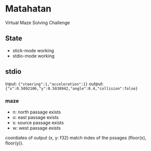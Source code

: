 # Matahatan

Virtual Maze Solving Challenge

## State

* stick-mode working
* stdio-mode working

## stdio

input: `{"steering":1,"acceleration":1}`
output: `{"x":0.5092106,"y":0.5038942,"angle":0.4,"collision":false}`

### maze

- n: north passage exists
- o: east passage exists
- s: source passage exists
- w: west passage exists

coordiates of output (x, y: f32) match index of the pssages (floor(x), floor(y)).
